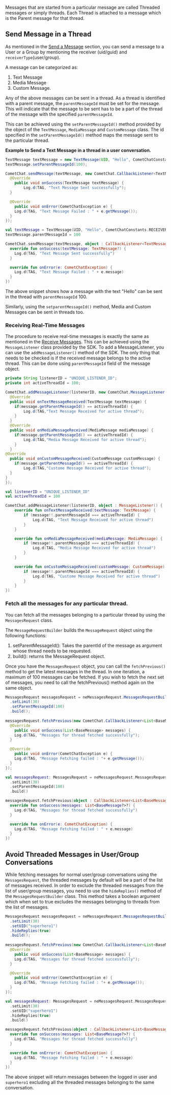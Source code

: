 Messages that are started from a particular message are called Threaded messages or simply threads.
Each Thread is attached to a message which is the Parent message for that thread.

## Send Message in a Thread

As mentioned in the [Send a Message](https://www.cometchat.com/docs/v3/android-chat-sdk/messaging-send-message) section, you can send a message to a User or a Group by mentioning the receiver (uid/guid) and  `receiverType`(user/group).

A message can be categorized as:

1. Text Message
2. Media Message
3. Custom Message.

Any of the above messages can be sent in a thread. As a thread is identified with a parent message, the `parentMessageId` must be set for the message. This will indicate that the message to be sent has to be a part of the thread of the message with the specified `parentMessageId`.

This can be achieved using the `setParentMessageId()` method provided by the object of the `TextMessage`, `MediaMessage` and `CustomMessage` class. The id specified in the `setParentMessageId()` method maps the message sent to the particular thread.

**Example to Send a Text Message in a thread in a user conversation.**

```java
TextMessage textMessage = new TextMessage(UID, "Hello", CometChatConstants.RECEIVER_TYPE_USER);
textMessage.setParentMessageId(100);

CometChat.sendMessage(textMessage, new CometChat.CallbackListener<TextMessage>() {
  @Override
    public void onSuccess(TextMessage textMessage) {
		Log.d(TAG, "Text Message Sent successfully");
  }

  @Override
    public void onError(CometChatException e) {
    Log.d(TAG, "Text Message Failed : " + e.getMessage());
  }
});
```

```kotlin
val textMessage = TextMessage(UID, "Hello", CometChatConstants.RECEIVER_TYPE_USER)
textMessage.parentMessageId = 100

CometChat.sendMessage(textMessage, object : CallbackListener<TextMessage?>() {
  override fun onSuccess(textMessage: TextMessage?) {
    Log.d(TAG, "Text Message Sent successfully")
  }

  override fun onError(e: CometChatException) {
    Log.d(TAG, "Text Message Failed : " + e.message)
  }
})
```



The above snippet shows how a message with the text "Hello" can be sent in the thread with `parentMessageId` 100.

Similarly, using the `setparentMessageId()` method, Media and Custom Messages can be sent in threads too.

### Receiving Real-Time Messages

The procedure to receive real-time messages is exactly the same as mentioned in the [Receive Messages](https://www.cometchat.com/docs/v3/android-chat-sdk/messaging-receive-messages). This can be achieved using the `MessageListener` class provided by the SDK.
To add a MessageListener, you can use the `addMessageListener()` method of the SDK.
The only thing that needs to be checked is if the received message belongs to the active thread. This can be done using `parentMessageId` field of the message object.

```java
private String listenerID = "UNIQUE_LISTENER_ID";
private int activeThreadId = 100;

CometChat.addMessageListener(listenerID, new CometChat.MessageListener() {
  @Override
  public void onTextMessageReceived(TextMessage textMessage) {
    if(message.getParentMessageId() == activeThreadId) {
    	Log.d(TAG,"Text Message Received for active thread");
    }
  }
  @Override
  public void onMediaMessageReceived(MediaMessage mediaMessage) {
    if(message.getParentMessageId() == activeThreadId) {
    	Log.d(TAG,"Media Message Received for active thread");
    }
  }
@Override
  public void onCustomMessageReceived(CustomMessage customMessage) {
	if(message.getParentMessageId() == activeThreadId) {
    	Log.d(TAG,"Custome Message Received for active thread");
  }
}
});
```

```kotlin
val listenerID = "UNIQUE_LISTENER_ID"
val activeThreadId = 100

CometChat.addMessageListener(listenerID, object : MessageListener() {
    override fun onTextMessageReceived(textMessage: TextMessage) {
        if (message!!.parentMessageId === activeThreadId) {
            Log.d(TAG, "Text Message Received for active thread")
        }
    }

    override fun onMediaMessageReceived(mediaMessage: MediaMessage) {
        if (message!!.parentMessageId === activeThreadId) {
            Log.d(TAG, "Media Message Received for active thread")
        }
    }

    override fun onCustomMessageReceived(customMessage: CustomMessage) {
        if (message!!.parentMessageId === activeThreadId) {
            Log.d(TAG, "Custome Message Received for active thread")
        }
    }
})
```



### Fetch all the messages for any particular thread.

You can fetch all the messages belonging to a particular thread by using the `MessagesRequest` class.

The `MessageRequestBuilder` builds the `MessageRequest` object using the following functions:

1. setParentMessageId(): Takes the parentId of the message as argument whose thread needs to be requested.
2. build(): returns the MessageRequest object.

Once you have the  `MessagesRequest` object, you can call the `fetchPrevious()` method to get the latest messages in the thread. In one iteration, a maximum of 100 messages can be fetched. If you wish to fetch the next set of messages, you need to call the fetchPrevious() method again on the same object.

```java
MessagesRequest messagesRequest = neMessagesRequest.MessagesRequestBuilder()
  .setLimit(30)
  .setParentMessageId(100)
  .build();
       
messagesRequest.fetchPrevious(new CometChat.CallbackListener<List<BaseMessage>>() {
  @Override
    public void onSuccess(List<BaseMessage> messages) {
    Log.d(TAG, "Messages for thread fetched successfully");        
  }

  @Override
    public void onError(CometChatException e) {
    Log.d(TAG, "Message Fetching failed : "+ e.getMessage());
  }
});
```

```kotlin
val messagesRequest: MessagesRequest = neMessagesRequest.MessagesRequestBuilder()
  .setLimit(30)
  .setParentMessageId(100)
  .build()

messagesRequest.fetchPrevious(object : CallbackListener<List<BaseMessage?>?>() {
  override fun onSuccess(messages: List<BaseMessage?>?) {
    Log.d(TAG, "Messages for thread fetched successfully")
  }

  override fun onError(e: CometChatException) {
    Log.d(TAG, "Message Fetching failed : " + e.message)
  }
})
```



## Avoid Threaded Messages in User/Group Conversations

While fetching messages for normal user/group conversations using the `MessagesRequest`, the threaded messages by default will be a part of the list of messages received. In order to exclude the threaded messages from the list of user/group messages, you need to use the `hideReplies()` method of the `MessagesRequestBuilder` class. This method takes a boolean argument which when set to true excludes the messages belonging to threads from the list of messages.

```java
MessagesRequest messagesRequest = neMessagesRequest.MessagesRequestBuilder()
  .setLimit(30)
  .setUID("superhero1")
  .hideReplies(true)
  .build();
       
messagesRequest.fetchPrevious(new CometChat.CallbackListener<List<BaseMessage>>() {
  @Override
    public void onSuccess(List<BaseMessage> messages) {
    Log.d(TAG, "Messages for thread fetched successfully");        
  }

  @Override
    public void onError(CometChatException e) {
    Log.d(TAG, "Message Fetching failed : "+ e.getMessage());
  }
});
```

```kotlin
val messagesRequest: MessagesRequest = neMessagesRequest.MessagesRequestBuilder()
  .setLimit(30)
  .setUID("superhero1")
  .hideReplies(true)
  .build()

messagesRequest.fetchPrevious(object : CallbackListener<List<BaseMessage?>?>() {
  override fun onSuccess(messages: List<BaseMessage?>?) {
    Log.d(TAG, "Messages for thread fetched successfully")
  }

  override fun onError(e: CometChatException) {
    Log.d(TAG, "Message Fetching failed : " + e.message)
  }
})
```



The above snippet will return messages between the logged in user and `superhero1` excluding all the threaded messages belonging to the same conversation.